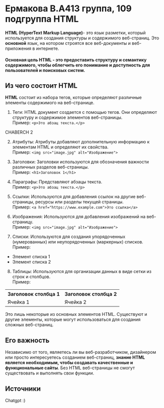 # Ермакова В.А413 группа, 109 подгруппа HTML

**HTML (HyperText Markup Language)**- это язык разметки, который используется для создания структуры и содержимого веб-страниц. 
Это **основной** язык, на котором строятся все веб-документы и веб-приложения в интернете.

#### Основная цель HTML - это предоставить структуру и семантику содержимого, чтобы облегчить его понимание и доступность для пользователей и поисковых систем.

## Из чего состоит HTML

**HTML** состоит из набора тегов, которые определяют различные элементы содержимого на веб-странице.
1. Теги: HTML документ создается с помощью тегов. Они определяют структуру и содержимое элементов веб-страницы.  
Пример: `<p>Это абзац текста.</p>`  

CHABERCH 2


2. Атрибуты: Атрибуты добавляют дополнительную информацию к элементам HTML и определяют их свойства.  
Пример: `<img src="image.jpg" alt="Изображение">`  
  
3. Заголовки: Заголовки используются для обозначения важности различных разделов веб-страницы.  
Пример: `<h1>Заголовок 1</h1>`  
  
4. Параграфы: Представляют абзацы текста.  
Пример: `<p>Это абзац текста.</p>`  
  
5. Ссылки: Используются для добавления ссылок на другие веб-страницы, ресурсы или разделы текущей страницы.  
Пример: `<a href="https://www.example.com">Это ссылка</a>`
6. Изображения: Используются для добавления изображений на веб-страницу.  
Пример: `<img src="image.jpg" alt="Изображение">`  
  
7. Списки: Используются для создания упорядоченных (нумерованных) или неупорядоченных (маркерных) списков.  
Пример:  

<ul>
  <li>Элемент списка 1</li>
  <li>Элемент списка 2</li>
</ul>

  
8. Таблицы: Используются для организации данных в виде сетки из строк и столбцов.  
Пример:  

<table>
  <tr>
    <th>Заголовок столбца 1</th>
    <th>Заголовок столбца 2</th>
  </tr>
  <tr>
    <td>Ячейка 1</td>
    <td>Ячейка 2</td>
  </tr>
</table>

  
Это лишь некоторые из основных элементов HTML. 
Существуют и другие элементы, которые могут использоваться для создания сложных веб-страниц.

## Его важность

Независимо от того, являетесь ли вы веб-разработчиком, дизайнером или просто интересуетесь созданием веб-страниц, **знание HTML является необходимым, чтобы создавать качественные и функциональные сайты**.
 Без HTML веб-страницы не смогут существовать и выполнять свои функции.


## Источники
Chatgpt :)
